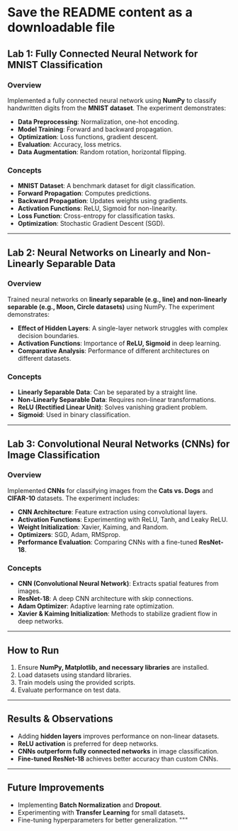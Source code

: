 # Save the README content as a downloadable file



## Lab 1: Fully Connected Neural Network for MNIST Classification

### Overview
Implemented a fully connected neural network using **NumPy** to classify handwritten digits from the **MNIST dataset**. The experiment demonstrates:
- **Data Preprocessing**: Normalization, one-hot encoding.
- **Model Training**: Forward and backward propagation.
- **Optimization**: Loss functions, gradient descent.
- **Evaluation**: Accuracy, loss metrics.
- **Data Augmentation**: Random rotation, horizontal flipping.

### Concepts
- **MNIST Dataset**: A benchmark dataset for digit classification.
- **Forward Propagation**: Computes predictions.
- **Backward Propagation**: Updates weights using gradients.
- **Activation Functions**: ReLU, Sigmoid for non-linearity.
- **Loss Function**: Cross-entropy for classification tasks.
- **Optimization**: Stochastic Gradient Descent (SGD).

---

## Lab 2: Neural Networks on Linearly and Non-Linearly Separable Data

### Overview
Trained neural networks on **linearly separable (e.g., line) and non-linearly separable (e.g., Moon, Circle datasets)** using NumPy. The experiment demonstrates:
- **Effect of Hidden Layers**: A single-layer network struggles with complex decision boundaries.
- **Activation Functions**: Importance of **ReLU, Sigmoid** in deep learning.
- **Comparative Analysis**: Performance of different architectures on different datasets.

### Concepts
- **Linearly Separable Data**: Can be separated by a straight line.
- **Non-Linearly Separable Data**: Requires non-linear transformations.
- **ReLU (Rectified Linear Unit)**: Solves vanishing gradient problem.
- **Sigmoid**: Used in binary classification.

---

## Lab 3: Convolutional Neural Networks (CNNs) for Image Classification

### Overview
Implemented **CNNs** for classifying images from the **Cats vs. Dogs** and **CIFAR-10** datasets. The experiment includes:
- **CNN Architecture**: Feature extraction using convolutional layers.
- **Activation Functions**: Experimenting with ReLU, Tanh, and Leaky ReLU.
- **Weight Initialization**: Xavier, Kaiming, and Random.
- **Optimizers**: SGD, Adam, RMSprop.
- **Performance Evaluation**: Comparing CNNs with a fine-tuned **ResNet-18**.

### Concepts
- **CNN (Convolutional Neural Network)**: Extracts spatial features from images.
- **ResNet-18**: A deep CNN architecture with skip connections.
- **Adam Optimizer**: Adaptive learning rate optimization.
- **Xavier & Kaiming Initialization**: Methods to stabilize gradient flow in deep networks.

---

## How to Run
1. Ensure **NumPy, Matplotlib, and necessary libraries** are installed.
2. Load datasets using standard libraries.
3. Train models using the provided scripts.
4. Evaluate performance on test data.

---

## Results & Observations
- Adding **hidden layers** improves performance on non-linear datasets.
- **ReLU activation** is preferred for deep networks.
- **CNNs outperform fully connected networks** in image classification.
- **Fine-tuned ResNet-18** achieves better accuracy than custom CNNs.

---

## Future Improvements
- Implementing **Batch Normalization** and **Dropout**.
- Experimenting with **Transfer Learning** for small datasets.
- Fine-tuning hyperparameters for better generalization.
"""


